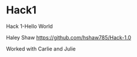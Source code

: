 # Hack1
Hack 1-Hello World

Haley Shaw
https://github.com/hshaw785/Hack-1.0

Worked with Carlie and Julie
